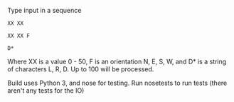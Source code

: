 Type input in a sequence

```
XX XX

XX XX F

D*
```
Where XX is a value 0 - 50, F is an orientation N, E, S, W, and D* is a
string of characters L, R, D. Up to 100 will be processed.

Build uses Python 3, and nose for testing. Run nosetests to run tests
(there aren't any tests for the IO)
